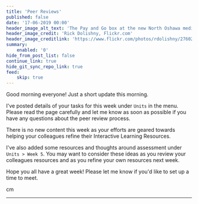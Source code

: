 ```yaml
---
title: 'Peer Reviews'
published: false
date: '17-06-2019 00:00'
header_image_alt_text: 'The Pay and Go box at the new North Oshawa medical clinic'
header_image_credit: 'Rick Dolishny, Flickr.com'
header_image_creditlink: 'https://www.flickr.com/photos/rdolishny/2760207306/'
summary:
    enabled: '0'
hide_from_post_list: false
continue_link: true
hide_git_sync_repo_link: true
feed:
    skip: true
---
```


Good morning everyone! Just a short update this morning.

I've posted details of your tasks for this week under `Units` in the menu. Please read the page carefully and let me know as soon as possible if you have any questions about the peer review process.

There is no new content this week as your efforts are geared towards helping your colleagues refine their Interactive Learning Resources.

I've also added some resources and thoughts around assessment under `Units > Week 5`. You may want to consider these ideas as you review your colleagues resources and as you refine your own resources next week.

Hope you all have a great week! Please let me know if you'd like to set up a time to meet.

cm

---
